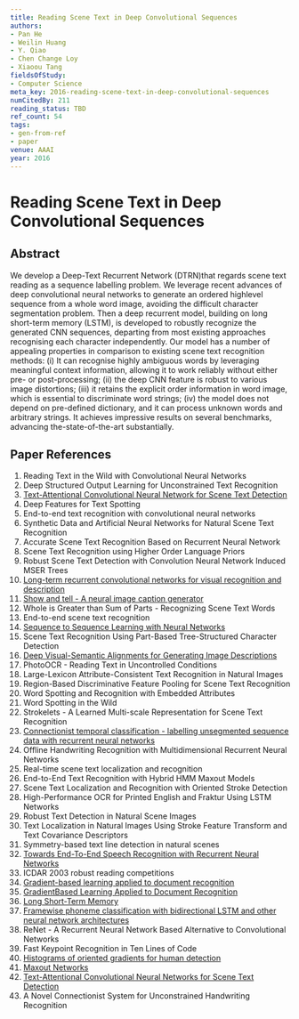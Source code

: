 ```yaml
---
title: Reading Scene Text in Deep Convolutional Sequences
authors:
- Pan He
- Weilin Huang
- Y. Qiao
- Chen Change Loy
- Xiaoou Tang
fieldsOfStudy:
- Computer Science
meta_key: 2016-reading-scene-text-in-deep-convolutional-sequences
numCitedBy: 211
reading_status: TBD
ref_count: 54
tags:
- gen-from-ref
- paper
venue: AAAI
year: 2016
---
```


# Reading Scene Text in Deep Convolutional Sequences

## Abstract

We develop a Deep-Text Recurrent Network (DTRN)that regards scene text reading as a sequence labelling problem. We leverage recent advances of deep convolutional neural networks to generate an ordered highlevel sequence from a whole word image, avoiding the difficult character segmentation problem. Then a deep recurrent model, building on long short-term memory (LSTM), is developed to robustly recognize the generated CNN sequences, departing from most existing approaches recognising each character independently. Our model has a number of appealing properties in comparison to existing scene text recognition methods: (i) It can recognise highly ambiguous words by leveraging meaningful context information, allowing it to work reliably without either pre- or post-processing; (ii) the deep CNN feature is robust to various image distortions; (iii) it retains the explicit order information in word image, which is essential to discriminate word strings; (iv) the model does not depend on pre-defined dictionary, and it can process unknown words and arbitrary strings. It achieves impressive results on several benchmarks, advancing the-state-of-the-art substantially.

## Paper References

1. Reading Text in the Wild with Convolutional Neural Networks
2. Deep Structured Output Learning for Unconstrained Text Recognition
3. [Text-Attentional Convolutional Neural Network for Scene Text Detection](2016-text-attentional-convolutional-neural-network-for-scene-text-detection)
4. Deep Features for Text Spotting
5. End-to-end text recognition with convolutional neural networks
6. Synthetic Data and Artificial Neural Networks for Natural Scene Text Recognition
7. Accurate Scene Text Recognition Based on Recurrent Neural Network
8. Scene Text Recognition using Higher Order Language Priors
9. Robust Scene Text Detection with Convolution Neural Network Induced MSER Trees
10. [Long-term recurrent convolutional networks for visual recognition and description](2015-long-term-recurrent-convolutional-networks-for-visual-recognition-and-description)
11. [Show and tell - A neural image caption generator](2015-show-and-tell-a-neural-image-caption-generator)
12. Whole is Greater than Sum of Parts - Recognizing Scene Text Words
13. End-to-end scene text recognition
14. [Sequence to Sequence Learning with Neural Networks](2014-sequence-to-sequence-learning-with-neural-networks)
15. Scene Text Recognition Using Part-Based Tree-Structured Character Detection
16. [Deep Visual-Semantic Alignments for Generating Image Descriptions](2017-deep-visual-semantic-alignments-for-generating-image-descriptions)
17. PhotoOCR - Reading Text in Uncontrolled Conditions
18. Large-Lexicon Attribute-Consistent Text Recognition in Natural Images
19. Region-Based Discriminative Feature Pooling for Scene Text Recognition
20. Word Spotting and Recognition with Embedded Attributes
21. Word Spotting in the Wild
22. Strokelets - A Learned Multi-scale Representation for Scene Text Recognition
23. [Connectionist temporal classification - labelling unsegmented sequence data with recurrent neural networks](2006-connectionist-temporal-classification-labelling-unsegmented-sequence-data-with-recurrent-neural-networks)
24. Offline Handwriting Recognition with Multidimensional Recurrent Neural Networks
25. Real-time scene text localization and recognition
26. End-to-End Text Recognition with Hybrid HMM Maxout Models
27. Scene Text Localization and Recognition with Oriented Stroke Detection
28. High-Performance OCR for Printed English and Fraktur Using LSTM Networks
29. Robust Text Detection in Natural Scene Images
30. Text Localization in Natural Images Using Stroke Feature Transform and Text Covariance Descriptors
31. Symmetry-based text line detection in natural scenes
32. [Towards End-To-End Speech Recognition with Recurrent Neural Networks](2014-towards-end-to-end-speech-recognition-with-recurrent-neural-networks)
33. ICDAR 2003 robust reading competitions
34. [Gradient-based learning applied to document recognition](1998-gradient-based-learning-applied-to-document-recognition)
35. [GradientBased Learning Applied to Document Recognition](2001-gradientbased-learning-applied-to-document-recognition)
36. [Long Short-Term Memory](1997-long-short-term-memory)
37. [Framewise phoneme classification with bidirectional LSTM and other neural network architectures](2005-framewise-phoneme-classification-with-bidirectional-lstm-and-other-neural-network-architectures)
38. ReNet - A Recurrent Neural Network Based Alternative to Convolutional Networks
39. Fast Keypoint Recognition in Ten Lines of Code
40. [Histograms of oriented gradients for human detection](2005-histograms-of-oriented-gradients-for-human-detection)
41. [Maxout Networks](2013-maxout-networks)
42. [Text-Attentional Convolutional Neural Networks for Scene Text Detection](2016-text-attentional-convolutional-neural-networks-for-scene-text-detection)
43. A Novel Connectionist System for Unconstrained Handwriting Recognition

